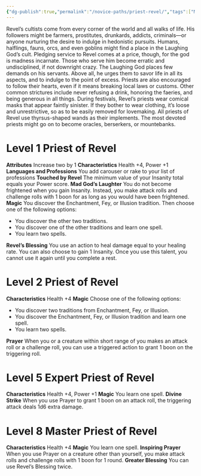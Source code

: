 ```yaml
---
{"dg-publish":true,"permalink":"/novice-paths/priest-revel/","tags":["Magic"]}
---
```


Revel’s cultists come from every corner of the world and all walks of life. His followers might be farmers, prostitutes, drunkards, addicts, criminals—or anyone nurturing the desire to indulge in hedonistic pursuits.
Humans, halflings, fauns, orcs, and even goblins might find a place in the Laughing God’s cult. Pledging service to Revel comes at a price, though, for the god is madness incarnate. Those who serve him become erratic and undisciplined, if not downright crazy.
The Laughing God places few demands on his servants. Above all, he urges them to savor life in all its aspects, and to indulge to the point of excess. Priests are also encouraged to follow their hearts, even if it means breaking local laws or customs. Other common strictures include never refusing a drink, honoring the faeries, and being generous in all things.
During festivals, Revel’s priests wear comical masks that appear faintly sinister. If they bother to wear clothing, it’s loose and unrestrictive, so as to be easily removed for lovemaking. All priests of Revel use thyrsus-shaped wands as their implements. The most devoted priests might go on to become oracles, berserkers, or mountebanks.
# Level 1 Priest of Revel
**Attributes** Increase two by 1
**Characteristics** Health +4, Power +1
**Languages and Professions** You add carouser or rake to your list of professions
**Touched by Revel** The minimum value of your Insanity total equals your Power score.
**Mad God’s Laughter** You do not become frightened when you gain Insanity. Instead, you make attack rolls and challenge rolls with 1 boon for as long as you would have been frightened.
**Magic** You discover the Enchantment, Fey, or Illusion tradition. Then choose one of the following options:
- You discover the other two traditions.
- You discover one of the other traditions and learn one spell.
- You learn two spells.

**Revel’s Blessing** You use an action to heal damage equal to your healing rate. You can also choose to gain 1 Insanity.
Once you use this talent, you cannot use it again until you complete a rest.
# Level 2 Priest of Revel
**Characteristics** Health +4
**Magic** Choose one of the following options:
- You discover two traditions from Enchantment, Fey, or Illusion.
- You discover the Enchantment, Fey, or Illusion tradition and learn one spell.
- You learn two spells.

**Prayer** When you or a creature within short range of you makes an attack roll or a challenge roll, you can use a triggered action to grant 1 boon on the triggering roll.
# Level 5 Expert Priest of Revel
**Characteristics** Health +4, Power +1
**Magic** You learn one spell.
**Divine Strike** When you use Prayer to grant 1 boon on an attack roll, the triggering attack deals 1d6 extra damage.
# Level 8 Master Priest of Revel
**Characteristics** Health +4
**Magic** You learn one spell.
**Inspiring Prayer** When you use Prayer on a creature other than yourself, you make attack rolls and challenge rolls with 1 boon for 1 round.
**Greater Blessing** You can use Revel’s Blessing twice.